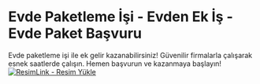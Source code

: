 # Evde Paketleme İşi - Evden Ek İş - Evde Paket Başvuru
Evde paketleme işi ile ek gelir kazanabilirsiniz! Güvenilir firmalarla çalışarak esnek saatlerde çalışın. Hemen başvurun ve kazanmaya başlayın!
<a href="https://resimlink.com/myBKZvV3" title="ResimLink - Resim Yükle"><img src="https://r.resimlink.com/myBKZvV3.jpg" title="ResimLink - Resim Yükle" alt="ResimLink - Resim Yükle"></a>
